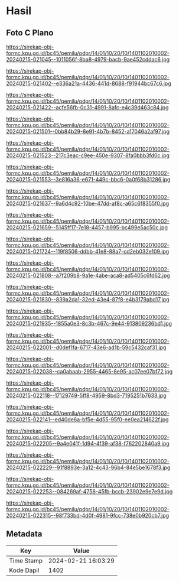 # Hasil

## Foto C Plano

https://sirekap-obj-formc.kpu.go.id/bc45/pemilu/pdpr/14/01/10/20/10/1401102010002-20240215-021045--1011056f-8ba8-4979-bacb-9ae452cddac6.jpg

https://sirekap-obj-formc.kpu.go.id/bc45/pemilu/pdpr/14/01/10/20/10/1401102010002-20240215-021402--e336a21a-4436-441d-8688-f91944bc67c6.jpg

https://sirekap-obj-formc.kpu.go.id/bc45/pemilu/pdpr/14/01/10/20/10/1401102010002-20240215-021422--acfe56fb-0c31-4991-8afc-e4c39d463c84.jpg

https://sirekap-obj-formc.kpu.go.id/bc45/pemilu/pdpr/14/01/10/20/10/1401102010002-20240215-021501--0bb84b29-8e91-4b7b-8452-a17046a2af97.jpg

https://sirekap-obj-formc.kpu.go.id/bc45/pemilu/pdpr/14/01/10/20/10/1401102010002-20240215-021523--217c3eac-c9ee-450e-9307-8fa0bbb3fd0c.jpg

https://sirekap-obj-formc.kpu.go.id/bc45/pemilu/pdpr/14/01/10/20/10/1401102010002-20240215-021553--3e816a36-e671-449c-bbc6-0a0f68b31286.jpg

https://sirekap-obj-formc.kpu.go.id/bc45/pemilu/pdpr/14/01/10/20/10/1401102010002-20240215-021637--9a6d4c92-10be-47dd-af8c-a65c6f8355f0.jpg

https://sirekap-obj-formc.kpu.go.id/bc45/pemilu/pdpr/14/01/10/20/10/1401102010002-20240215-021659--5145ff17-7e18-4457-b995-bc499e5ac50c.jpg

https://sirekap-obj-formc.kpu.go.id/bc45/pemilu/pdpr/14/01/10/20/10/1401102010002-20240215-021724--119f8506-ddbb-41e8-88a7-cd2eb032e109.jpg

https://sirekap-obj-formc.kpu.go.id/bc45/pemilu/pdpr/14/01/10/20/10/1401102010002-20240215-021808--a7f209b8-9a1e-4abe-aca8-ad5405c6fd62.jpg

https://sirekap-obj-formc.kpu.go.id/bc45/pemilu/pdpr/14/01/10/20/10/1401102010002-20240215-021830--839a2da1-32ed-43e4-87f8-e4b3179abd17.jpg

https://sirekap-obj-formc.kpu.go.id/bc45/pemilu/pdpr/14/01/10/20/10/1401102010002-20240215-021935--1855a0e3-8c3b-467c-9e44-913809236bd1.jpg

https://sirekap-obj-formc.kpu.go.id/bc45/pemilu/pdpr/14/01/10/20/10/1401102010002-20240215-022001--d0def1fa-6717-43e6-ad1b-59c5432caf31.jpg

https://sirekap-obj-formc.kpu.go.id/bc45/pemilu/pdpr/14/01/10/20/10/1401102010002-20240215-022038--ca0abaab-2955-4465-8e95-ac07ee07bf72.jpg

https://sirekap-obj-formc.kpu.go.id/bc45/pemilu/pdpr/14/01/10/20/10/1401102010002-20240215-022118--17129749-5ff8-4959-8bd3-7195251b7633.jpg

https://sirekap-obj-formc.kpu.go.id/bc45/pemilu/pdpr/14/01/10/20/10/1401102010002-20240215-022141--ed40de6a-bf5e-4d55-95f0-ee0ea214622f.jpg

https://sirekap-obj-formc.kpu.go.id/bc45/pemilu/pdpr/14/01/10/20/10/1401102010002-20240215-022205--9a4e041f-1d94-4f39-af38-f762202840a9.jpg

https://sirekap-obj-formc.kpu.go.id/bc45/pemilu/pdpr/14/01/10/20/10/1401102010002-20240215-022229--91f8893e-3a12-4c43-96b4-84e5be1678f3.jpg

https://sirekap-obj-formc.kpu.go.id/bc45/pemilu/pdpr/14/01/10/20/10/1401102010002-20240215-022253--084269af-4758-45fb-bccb-23902e9e7e9d.jpg

https://sirekap-obj-formc.kpu.go.id/bc45/pemilu/pdpr/14/01/10/20/10/1401102010002-20240215-022315--98f733bd-4d0f-4981-9fcc-738e0b920cb7.jpg


## Metadata

| Key        | Value               |
| ---------- | ------------------- |
| Time Stamp | 2024-02-21 16:03:29 |
| Kode Dapil | 1402                |



